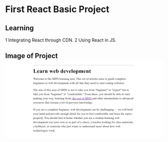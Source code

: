 # First React Basic Project

## Learning
1 Integrating React through CDN.
2 Using React in JS.

## Image of Project![Project Image](react1.png)

